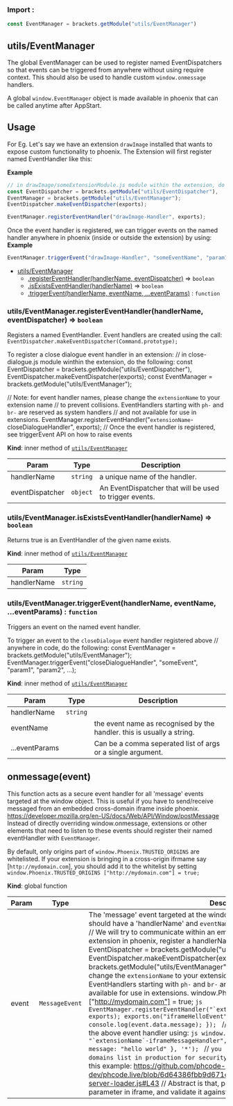 ### Import :
```js
const EventManager = brackets.getModule("utils/EventManager")
```

<a name="module_utils/EventManager"></a>

## utils/EventManager
The global EventManager can be used to register named EventDispatchers so that eventscan be triggered from anywhere without using require context. This should also be used to handle custom`window.onmessage` handlers.A global `window.EventManager` object is made available in phoenix that can be called anytime after AppStart.## UsageFor Eg. Let's say we have an extension `drawImage` installed that wants to expose custom functionality to phoenix.The Extension will first register named EventHandler like this:

**Example**  
```js// in drawImage/someExtensionModule.js module within the extension, do the following:const EventDispatcher = brackets.getModule("utils/EventDispatcher"),EventManager = brackets.getModule("utils/EventManager");EventDispatcher.makeEventDispatcher(exports);EventManager.registerEventHandler("drawImage-Handler", exports);```Once the event handler is registered, we can trigger events on the named handler anywhere in phoenix(inside or outside the extension) by using:
**Example**  
```jsEventManager.triggerEvent("drawImage-Handler", "someEventName", "param1", "param2", ...);```

* [utils/EventManager](#module_utils/EventManager)
    * [.registerEventHandler(handlerName, eventDispatcher)](#module_utils/EventManager..registerEventHandler) ⇒ <code>boolean</code>
    * [.isExistsEventHandler(handlerName)](#module_utils/EventManager..isExistsEventHandler) ⇒ <code>boolean</code>
    * [.triggerEvent(handlerName, eventName, ...eventParams)](#module_utils/EventManager..triggerEvent) : <code>function</code>

<a name="module_utils/EventManager..registerEventHandler"></a>

### utils/EventManager.registerEventHandler(handlerName, eventDispatcher) ⇒ <code>boolean</code>
Registers a named EventHandler. Event handlers are created using the call:`EventDispatcher.makeEventDispatcher(Command.prototype);`To register a close dialogue event handler in an extension:// in close-dialogue.js module winthin the extension, do the following:const EventDispatcher = brackets.getModule("utils/EventDispatcher"),EventDispatcher.makeEventDispatcher(exports);const EventManager = brackets.getModule("utils/EventManager");// Note: for event handler names, please change the `extensionName` to your extension name// to prevent collisions. EventHandlers starting with `ph-` and `br-` are reserved as system handlers// and not available for use in extensions.EventManager.registerEventHandler("`extensionName`-closeDialogueHandler", exports);// Once the event handler is registered, see triggerEvent API on how to raise events

**Kind**: inner method of [<code>utils/EventManager</code>](#module_utils/EventManager)  

| Param | Type | Description |
| --- | --- | --- |
| handlerName | <code>string</code> | a unique name of the handler. |
| eventDispatcher | <code>object</code> | An EventDispatcher that will be used to trigger events. |

<a name="module_utils/EventManager..isExistsEventHandler"></a>

### utils/EventManager.isExistsEventHandler(handlerName) ⇒ <code>boolean</code>
Returns true is an EventHandler of the given name exists.

**Kind**: inner method of [<code>utils/EventManager</code>](#module_utils/EventManager)  

| Param | Type |
| --- | --- |
| handlerName | <code>string</code> | 

<a name="module_utils/EventManager..triggerEvent"></a>

### utils/EventManager.triggerEvent(handlerName, eventName, ...eventParams) : <code>function</code>
Triggers an event on the named event handler.To trigger an event to the `closeDialogue` event handler registered above// anywhere in code, do the following:const EventManager = brackets.getModule("utils/EventManager");EventManager.triggerEvent("closeDialogueHandler", "someEvent", "param1", "param2", ...);

**Kind**: inner method of [<code>utils/EventManager</code>](#module_utils/EventManager)  

| Param | Type | Description |
| --- | --- | --- |
| handlerName | <code>string</code> |  |
| eventName |  | the event name as recognised by the handler. this is usually a string. |
| ...eventParams |  | Can be a comma seperated list of args or a single argument. |

<a name="onmessage"></a>

## onmessage(event)
This function acts as a secure event handler for all 'message' events targeted at the window object.This is useful if you have to send/receive messaged from an embedded cross-domain iframe inside phoenix.https://developer.mozilla.org/en-US/docs/Web/API/Window/postMessageInstead of directly overriding window.onmessage, extensions or other elements that need tolisten to these events should register their named eventHandler with `EventManager`.By default, only origins part of `window.Phoenix.TRUSTED_ORIGINS` are whitelisted. If your extension isbringing in a cross-origin ifrmame say [`http://mydomain.com`], you should add it to the whitelist by setting`window.Phoenix.TRUSTED_ORIGINS ["http://mydomain.com"] = true;`

**Kind**: global function  

| Param | Type | Description |
| --- | --- | --- |
| event | <code>MessageEvent</code> | The 'message' event targeted at the window object. The event's   'data' property should have a 'handlerName' and `eventName` property that will be triggered in phcode. // We will try to communicate within an embedded iframe and an extension // In your extension in phoenix, register a handlerName to process a new kind of event. const EventDispatcher = brackets.getModule("utils/EventDispatcher"), EventDispatcher.makeEventDispatcher(exports); const EventManager = brackets.getModule("utils/EventManager"); // Note: for event handler names, please change the `extensionName` to your extension name // to prevent collisions. EventHandlers starting with `ph-` and `br-` are reserved as system handlers // and not available for use in extensions. window.Phoenix.TRUSTED_ORIGINS ["http://mydomain.com"] = true; ```js EventManager.registerEventHandler("`extensionName`-iframeMessageHandler", exports); exports.on("iframeHelloEvent", function(_ev, event){    console.log(event.data.message); }); ``` // Now from your iframe, send a message to the above event handler using: ```js window.parent.postMessage({     handlerName: "`extensionName`-iframeMessageHandler",     eventName: "iframeHelloEvent",     message: "hello world" }, '*'); ``` // `you should replace * with the trusted domains list in production for security.` See how this can be // done securely with this example: https://github.com/phcode-dev/phcode.live/blob/6d64386fbb9d671cdb64622bc48ffe5f71959bff/docs/virtual-server-loader.js#L43 // Abstract is that, pass in the parentOrigin as a query string parameter in iframe, and validate it against // a trusted domains list in your iframe. |

